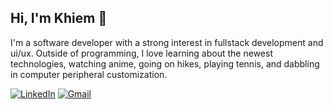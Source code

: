 ## Hi, I'm Khiem  👋

I'm a software developer with a strong interest in fullstack development and ui/ux. Outside of programming, I love learning about the newest technologies, watching anime, going on hikes, playing tennis, and dabbling in computer peripheral customization.

<a href="https://www.linkedin.com/in/kpham841/">![LinkedIn](https://img.shields.io/badge/linkedin-%230077B5.svg?style=for-the-badge&logo=linkedin&logoColor=white)</a>
<a href="mailto:khiempham841@gmail.com">![Gmail](https://img.shields.io/badge/Gmail-D14836?style=for-the-badge&logo=gmail&logoColor=white)</a>
